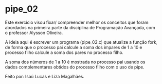# pipe_02

Este exercício visou fixar/ compreender melhor os conceitos que foram abordados na primeira parte da disciplina de Programação Avançada, com o professor Alysson Oliveira.

A ideia aqui é escrever um programa (pipe_02.c) que atualize a função fork, de forma que o processo pai calcule a soma dos ímpares de 1 a 10 e processo filho calcule a soma dos pares no processo filho.

A soma dos números de 1 a 10 é mostrada no processo pai usando os dados complementares obtidos do processo filho com o uso de pipe.

Feito por: Isaú Lucas e Liza Magalhães.


